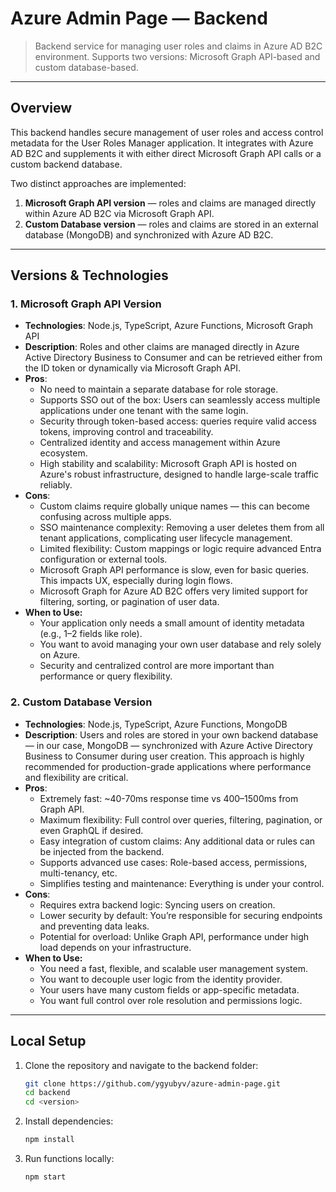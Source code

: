 # Azure Admin Page — Backend

> Backend service for managing user roles and claims in Azure AD B2C environment. Supports two versions: Microsoft Graph API-based and custom database-based.

---

## Overview

This backend handles secure management of user roles and access control metadata for the User Roles Manager application. It integrates with Azure AD B2C and supplements it with either direct Microsoft Graph API calls or a custom backend database.

Two distinct approaches are implemented:

1. **Microsoft Graph API version** — roles and claims are managed directly within Azure AD B2C via Microsoft Graph API.
2. **Custom Database version** — roles and claims are stored in an external database (MongoDB) and synchronized with Azure AD B2C.

---

## Versions & Technologies

### 1. Microsoft Graph API Version

- **Technologies**: Node.js, TypeScript, Azure Functions, Microsoft Graph API
- **Description**: Roles and other claims are managed directly in Azure Active Directory Business to Consumer and can be retrieved either from the ID token or dynamically via Microsoft Graph API.
- **Pros**:
  - No need to maintain a separate database for role storage.
  - Supports SSO out of the box: Users can seamlessly access multiple applications under one tenant with the same login.
  - Security through token-based access: queries require valid access tokens, improving control and traceability.
  - Centralized identity and access management within Azure ecosystem.
  - High stability and scalability: Microsoft Graph API is hosted on Azure's robust infrastructure, designed to handle large-scale traffic reliably.
- **Cons**:
  - Custom claims require globally unique names — this can become confusing across multiple apps.
  - SSO maintenance complexity: Removing a user deletes them from all tenant applications, complicating user lifecycle management.
  - Limited flexibility: Custom mappings or logic require advanced Entra configuration or external tools.
  - Microsoft Graph API performance is slow, even for basic queries. This impacts UX, especially during login flows.
  - Microsoft Graph for Azure AD B2C offers very limited support for filtering, sorting, or pagination of user data.
- **When to Use:**
  - Your application only needs a small amount of identity metadata (e.g., 1–2 fields like role).
  - You want to avoid managing your own user database and rely solely on Azure.
  - Security and centralized control are more important than performance or query flexibility.

### 2. Custom Database Version

- **Technologies**: Node.js, TypeScript, Azure Functions, MongoDB
- **Description**: Users and roles are stored in your own backend database — in our case, MongoDB — synchronized with Azure Active Directory Business to Consumer during user creation. This approach is highly recommended for production-grade applications where performance and flexibility are critical.
- **Pros**:
  - Extremely fast: ~40-70ms response time vs 400–1500ms from Graph API.
  - Maximum flexibility: Full control over queries, filtering, pagination, or even GraphQL if desired.
  - Easy integration of custom claims: Any additional data or rules can be injected from the backend.
  - Supports advanced use cases: Role-based access, permissions, multi-tenancy, etc.
  - Simplifies testing and maintenance: Everything is under your control.
- **Cons**:
  - Requires extra backend logic: Syncing users on creation.
  - Lower security by default: You’re responsible for securing endpoints and preventing data leaks.
  - Potential for overload: Unlike Graph API, performance under high load depends on your infrastructure.
- **When to Use:**
  - You need a fast, flexible, and scalable user management system.
  - You want to decouple user logic from the identity provider.
  - Your users have many custom fields or app-specific metadata.
  - You want full control over role resolution and permissions logic.
---

## Local Setup

1. Clone the repository and navigate to the backend folder:

   ```bash
   git clone https://github.com/ygyubyv/azure-admin-page.git
   cd backend
   cd <version>
   
2. Install dependencies:

   ```bash
   npm install
   ```

3. Run functions locally:

   ```bash
   npm start
   ```
  
